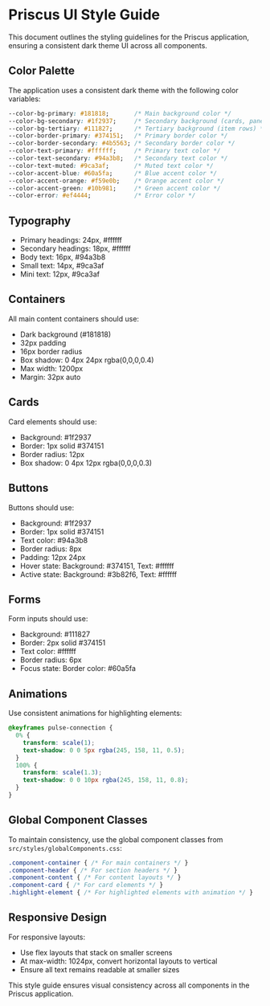 # Priscus UI Style Guide

This document outlines the styling guidelines for the Priscus application, ensuring a consistent dark theme UI across all components.

## Color Palette

The application uses a consistent dark theme with the following color variables:

```css
--color-bg-primary: #181818;       /* Main background color */
--color-bg-secondary: #1f2937;     /* Secondary background (cards, panels) */
--color-bg-tertiary: #111827;      /* Tertiary background (item rows) */
--color-border-primary: #374151;   /* Primary border color */
--color-border-secondary: #4b5563; /* Secondary border color */
--color-text-primary: #ffffff;     /* Primary text color */
--color-text-secondary: #94a3b8;   /* Secondary text color */
--color-text-muted: #9ca3af;       /* Muted text color */
--color-accent-blue: #60a5fa;      /* Blue accent color */
--color-accent-orange: #f59e0b;    /* Orange accent color */
--color-accent-green: #10b981;     /* Green accent color */
--color-error: #ef4444;            /* Error color */
```

## Typography

- Primary headings: 24px, #ffffff
- Secondary headings: 18px, #ffffff
- Body text: 16px, #94a3b8
- Small text: 14px, #9ca3af
- Mini text: 12px, #9ca3af

## Containers

All main content containers should use:
- Dark background (#181818)
- 32px padding
- 16px border radius
- Box shadow: 0 4px 24px rgba(0,0,0,0.4)
- Max width: 1200px
- Margin: 32px auto

## Cards

Card elements should use:
- Background: #1f2937
- Border: 1px solid #374151
- Border radius: 12px
- Box shadow: 0 4px 12px rgba(0,0,0,0.3)

## Buttons

Buttons should use:
- Background: #1f2937
- Border: 1px solid #374151
- Text color: #94a3b8
- Border radius: 8px
- Padding: 12px 24px
- Hover state: Background: #374151, Text: #ffffff
- Active state: Background: #3b82f6, Text: #ffffff

## Forms

Form inputs should use:
- Background: #111827
- Border: 2px solid #374151
- Text color: #ffffff
- Border radius: 6px
- Focus state: Border color: #60a5fa

## Animations

Use consistent animations for highlighting elements:

```css
@keyframes pulse-connection {
  0% { 
    transform: scale(1);
    text-shadow: 0 0 5px rgba(245, 158, 11, 0.5);
  }
  100% { 
    transform: scale(1.3);
    text-shadow: 0 0 10px rgba(245, 158, 11, 0.8);
  }
}
```

## Global Component Classes

To maintain consistency, use the global component classes from `src/styles/globalComponents.css`:

```css
.component-container { /* For main containers */ }
.component-header { /* For section headers */ }
.component-content { /* For content layouts */ }
.component-card { /* For card elements */ }
.highlight-element { /* For highlighted elements with animation */ }
```

## Responsive Design

For responsive layouts:
- Use flex layouts that stack on smaller screens
- At max-width: 1024px, convert horizontal layouts to vertical
- Ensure all text remains readable at smaller sizes

This style guide ensures visual consistency across all components in the Priscus application.
